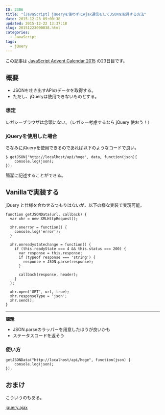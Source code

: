 ```yaml
---
ID: 2306
title: "[JavaScript] jQueryを使わずにAjax通信をしてJSONを取得する方法"
date: 2015-12-23 09:00:38
updated: 2015-12-22 13:37:18
slug: 20151223090038.html
categories:
  - JavaScript
tags:
  - jQuery
---
```


<p class="c-alert is-info">この記事は <a href="http://qiita.com/advent-calendar/2015/javascript">JavaScript Advent Calendar 2015</a> の23日目です。</p>
<!--more-->
<h2>概要</h2>
<ul>
  <li>JSONを吐き出すAPIのデータを取得する。</li>
  <li>ただし、jQueryは使用できないものとする。</li>
</ul>

<h3>想定</h3>
レガシーブラウザは念頭にない。（レガシー考慮するなら jQuery 使おう！）

<h3>jQueryを使用した場合</h3>
ちなみにjQueryを使用できるのであれば以下のようなコードで良い。

<pre class="language-javascript"><code>$.getJSON("http://localhost/api/hoge", data, function(json){
    console.log(json);
});</code></pre>

簡潔に記述することができる。

<h2>Vanillaで実装する</h2>
jQuery と仕様を合わせるつもりはないが、以下の様な実装で実現可能。

```language-javascript
function getJSONData(url, callback) {
  var xhr = new XMLHttpRequest();

  xhr.onerror = function() {
    console.log('error');
  }

  xhr.onreadystatechange = function() {
    if (this.readyState === 4 && this.status === 200) {
      var response = this.response;
      if (typeof response === 'string') {
        response = JSON.parse(response);
      }

      callback(response, header);
    }
  };

  xhr.open('GET', url, true);
  xhr.responseType = 'json';
  xhr.send();
}
```

<hr>

<b>課題</b>:

<ul>
 <li>JSON.parseのラッパーを用意したほうが良いかも</li>
 <li>ステータスコードを返そう</li>
</ul>

<h3>使い方</h3>
<pre class="language-javascript"><code>getJSONData("http://localhost/api/hoge", function(json) {
    console.log(json);
});</code></pre>

<h2>おまけ</h2>
こういうのもある。

<a href="https://github.com/hiro0218/jquery.ajax">jquery.ajax</a>
